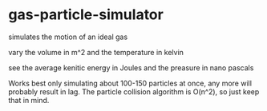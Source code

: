 # gas-particle-simulator
simulates the motion of an ideal gas

vary the volume in m^2 and the temperature in kelvin

see the average kenitic energy in Joules and the preasure in nano pascals

Works best only simulating about 100-150 particles at once, any more will probably result in lag. The particle collision algorithm is O(n^2), so just keep that in mind.
